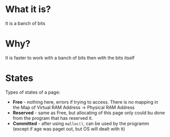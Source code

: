 #                  What it is?

It is a banch of bits









#                  Why?

It is faster to work with a banch of bits then with the bits itself









#                  States

Types of states of a page:
- **Free** - nothing here, errors if trying to access. There is no mapping in the Map of Virtual RAM Address -> Physical RAM Address
- **Reserved** - same as Free, but allocating of this page only could bu done from the program that has reserved it.
- **Committed** - after using `malloc()`, can be used by the programm (except if age was paget out, but OS will dealt with it)
